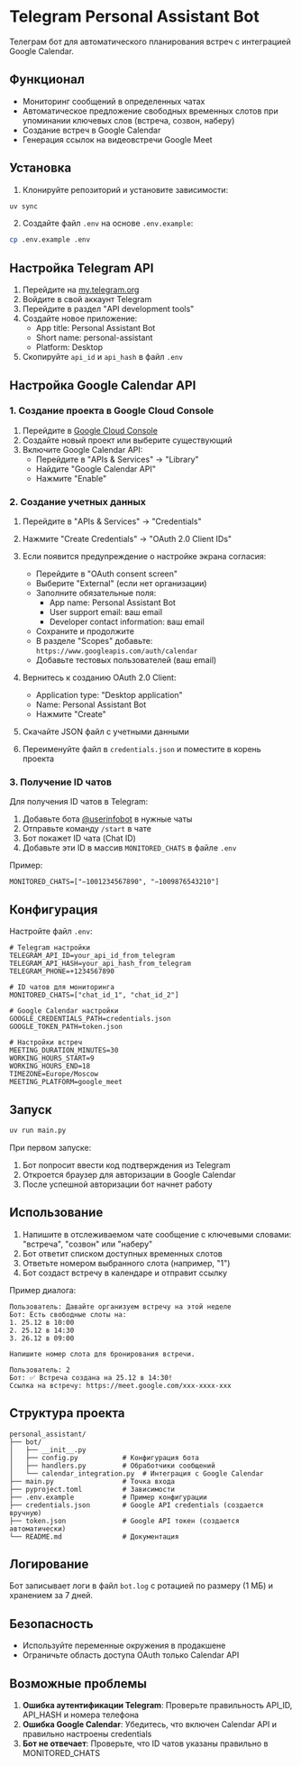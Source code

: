 # Telegram Personal Assistant Bot

Телеграм бот для автоматического планирования встреч с интеграцией Google Calendar.

## Функционал

- Мониторинг сообщений в определенных чатах
- Автоматическое предложение свободных временных слотов при упоминании ключевых слов (встреча, созвон, наберу)
- Создание встреч в Google Calendar
- Генерация ссылок на видеовстречи Google Meet

## Установка

1. Клонируйте репозиторий и установите зависимости:

```bash
uv sync
```

2. Создайте файл `.env` на основе `.env.example`:

```bash
cp .env.example .env
```

## Настройка Telegram API

1. Перейдите на [my.telegram.org](https://my.telegram.org)
2. Войдите в свой аккаунт Telegram
3. Перейдите в раздел "API development tools"
4. Создайте новое приложение:
   - App title: Personal Assistant Bot
   - Short name: personal-assistant
   - Platform: Desktop
5. Скопируйте `api_id` и `api_hash` в файл `.env`

## Настройка Google Calendar API

### 1. Создание проекта в Google Cloud Console

1. Перейдите в [Google Cloud Console](https://console.cloud.google.com/)
2. Создайте новый проект или выберите существующий
3. Включите Google Calendar API:
   - Перейдите в "APIs & Services" → "Library"
   - Найдите "Google Calendar API"
   - Нажмите "Enable"

### 2. Создание учетных данных

1. Перейдите в "APIs & Services" → "Credentials"
2. Нажмите "Create Credentials" → "OAuth 2.0 Client IDs"
3. Если появится предупреждение о настройке экрана согласия:
   - Перейдите в "OAuth consent screen"
   - Выберите "External" (если нет организации)
   - Заполните обязательные поля:
     - App name: Personal Assistant Bot
     - User support email: ваш email
     - Developer contact information: ваш email
   - Сохраните и продолжите
   - В разделе "Scopes" добавьте: `https://www.googleapis.com/auth/calendar`
   - Добавьте тестовых пользователей (ваш email)

4. Вернитесь к созданию OAuth 2.0 Client:
   - Application type: "Desktop application"
   - Name: Personal Assistant Bot
   - Нажмите "Create"

5. Скачайте JSON файл с учетными данными
6. Переименуйте файл в `credentials.json` и поместите в корень проекта

### 3. Получение ID чатов

Для получения ID чатов в Telegram:

1. Добавьте бота [@userinfobot](https://t.me/userinfobot) в нужные чаты
2. Отправьте команду `/start` в чате
3. Бот покажет ID чата (Chat ID)
4. Добавьте эти ID в массив `MONITORED_CHATS` в файле `.env`

Пример:
```
MONITORED_CHATS=["−1001234567890", "−1009876543210"]
```

## Конфигурация

Настройте файл `.env`:

```env
# Telegram настройки
TELEGRAM_API_ID=your_api_id_from_telegram
TELEGRAM_API_HASH=your_api_hash_from_telegram  
TELEGRAM_PHONE=+1234567890

# ID чатов для мониторинга
MONITORED_CHATS=["chat_id_1", "chat_id_2"]

# Google Calendar настройки
GOOGLE_CREDENTIALS_PATH=credentials.json
GOOGLE_TOKEN_PATH=token.json

# Настройки встреч
MEETING_DURATION_MINUTES=30
WORKING_HOURS_START=9
WORKING_HOURS_END=18
TIMEZONE=Europe/Moscow
MEETING_PLATFORM=google_meet
```

## Запуск

```bash
uv run main.py
```

При первом запуске:
1. Бот попросит ввести код подтверждения из Telegram
2. Откроется браузер для авторизации в Google Calendar
3. После успешной авторизации бот начнет работу

## Использование

1. Напишите в отслеживаемом чате сообщение с ключевыми словами: "встреча", "созвон" или "наберу"
2. Бот ответит списком доступных временных слотов
3. Ответьте номером выбранного слота (например, "1")
4. Бот создаст встречу в календаре и отправит ссылку

Пример диалога:
```
Пользователь: Давайте организуем встречу на этой неделе
Бот: Есть свободные слоты на:
1. 25.12 в 10:00
2. 25.12 в 14:30
3. 26.12 в 09:00

Напишите номер слота для бронирования встречи.

Пользователь: 2
Бот: ✅ Встреча создана на 25.12 в 14:30!
Ссылка на встречу: https://meet.google.com/xxx-xxxx-xxx
```

## Структура проекта

```
personal_assistant/
├── bot/
│   ├── __init__.py
│   ├── config.py           # Конфигурация бота
│   ├── handlers.py         # Обработчики сообщений
│   └── calendar_integration.py  # Интеграция с Google Calendar
├── main.py                 # Точка входа
├── pyproject.toml          # Зависимости
├── .env.example            # Пример конфигурации
├── credentials.json        # Google API credentials (создается вручную)
├── token.json              # Google API токен (создается автоматически)
└── README.md               # Документация
```

## Логирование

Бот записывает логи в файл `bot.log` с ротацией по размеру (1 МБ) и хранением за 7 дней.

## Безопасность

- Используйте переменные окружения в продакшене
- Ограничьте область доступа OAuth только Calendar API

## Возможные проблемы

1. **Ошибка аутентификации Telegram**: Проверьте правильность API_ID, API_HASH и номера телефона
2. **Ошибка Google Calendar**: Убедитесь, что включен Calendar API и правильно настроены credentials
3. **Бот не отвечает**: Проверьте, что ID чатов указаны правильно в MONITORED_CHATS
